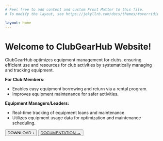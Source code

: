 ```yaml
---
# Feel free to add content and custom Front Matter to this file.
# To modify the layout, see https://jekyllrb.com/docs/themes/#overriding-theme-defaults

layout: home
---
```


# Welcome to ClubGearHub Website!

ClubGearHub optimizes equipment management for clubs, ensuring efficient use and resources for club activities by systematically managing and tracking equipment.

**For Club Members:**
-  Enables easy equipment borrowing and return via a rental program.
-  Improves equipment maintenance for safer activities.

**Equipment Managers/Leaders:**
-  Real-time tracking of equipment loans and maintenance.
-  Utilizes equipment usage data for optimization and maintenance scheduling.


<a href="./download/ClubGearHub.zip" download><button type="button">DOWNLOAD ↓</button></a>
<button onclick="location.href='https://clubgearhub.readthedocs.io/en/latest'">[DOCUMENTATION →](https://clubgearhub.readthedocs.io/en/latest)</button>
